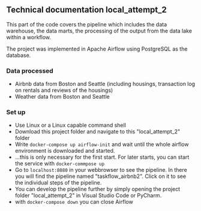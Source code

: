 ## Technical documentation local_attempt_2

This part of the code covers the pipeline which includes the data warehouse, the data marts, the processing of the output from the data lake within a workflow. 

The project was implemented in Apache Airflow using PostgreSQL as the database.

### Data processed
- Airbnb data from Boston and Seattle (including housings, transaction log on rentals and reviews of the housings)
- Weather data from Boston and Seattle

### Set up
- Use Linux or a Linux capable command shell
- Download this project folder and navigate to this "local_attempt_2" folder
- Write ``` docker-compose up airflow-init ``` and 
wait until the whole airflow environment is downloaded and started.
- ...this is only necessary for the first start. For later starts, you can start the service with ```docker-commpose up```
- Go to ```localhost:8080``` in your webbrowser to see the pipeline. In there you will find the pipeline named "taskflow_airbnb2". Click on it to see the individual steps of the pipeline.
- You can develop the pipeline further by simply opening the project folder "local_attempt_2" in Visual Studio Code or PyCharm.
- with ```docker-compose down``` you can close Airflow
